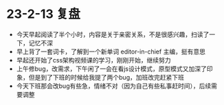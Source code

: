 # 23-2-13 复盘

- 今天早起阅读了半个小时，内容是关于亲密关系，不是很感兴趣，扫读了一下，记忆不深
- 早上背了一套词卡，了解到一个新单词 editor-in-chief 主编，挺有意思
- 早起还开始了css架构视频课的学习，刚刚开始，继续努力
- 上午修bug，改需求，下午闲了一会在看js设计模式，原型模式又加深了印象，但是到了下班的时候给我提了两个bug，加班改完赶紧下班
- 今天下班那会改bug有些急，情绪不对（因为自己有些私事赶时间），后续需要调整
